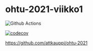 # ohtu-2021-viikko1

![Github Actions](https://github.com/attkauppi/ohtu-2021-viikko1/workflows/CI/badge.svg)

[![codecov](https://codecov.io/gh/attkauppi/ohtu-2021-viikko1/branch/master/graph/badge.svg?token=C7HMY154OL)](https://codecov.io/gh/attkauppi/ohtu-2021-viikko1)

https://github.com/attkauppi/ohtu-2021